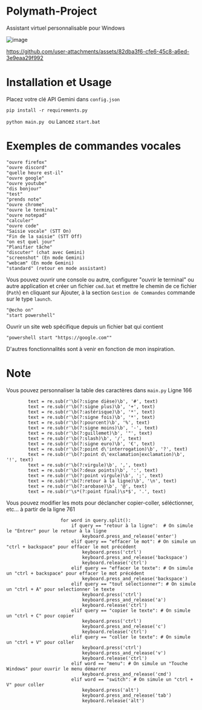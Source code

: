 # Polymath-Project

Assistant virtuel personnalisable pour Windows 

![image](https://github.com/user-attachments/assets/a8cffdf6-2e77-47d9-9a7b-baa0ee554535)


https://github.com/user-attachments/assets/82dba3f6-cfe6-45c8-a6ed-3e9eaa29f992


# Installation et Usage

Placez votre clé API Gemini dans ```config.json```

```pip install -r requirements.py```

```python main.py ```
ou
Lancez ```start.bat```

# Exemples de commandes vocales

    "ouvre firefox"
    "ouvre discord"
    "quelle heure est-il"
    "ouvre google"
    "ouvre youtube"
    "dis bonjour"
    "test"
    "prends note"
    "ouvre chrome"
    "ouvre le terminal"
    "ouvre notepad"
    "calculer"
    "ouvre code"
    "Saisie vocale" (STT On)
    "Fin de la saisie" (STT Off)
    "on est quel jour"
    "Planifier tâche"
    "discuter" (chat avec Gemini)
    "screenshot" (En mode Gemini)
    "webcam" (En mode Gemini)
    "standard" (retour en mode assistant)

Vous pouvez ouvrir une console ou autre, configurer "ouvrir le terminal" ou autre application et créer un fichier ```cmd.bat``` et mettre le chemin de ce fichier (```Path```) en cliquant sur Ajouter, à la section ```Gestion de Commandes``` commande sur le type ```launch```.

    "@echo on"
    "start powershell"

Ouvrir un site web spécifique depuis un fichier bat qui contient

    "powershell start "https://google.com""

D'autres fonctionnalités sont à venir en fonction de mon inspiration.

# Note

Vous pouvez personnaliser la table des caractères dans ```main.py``` Ligne 166

```        # On remplace les mots clés par de la ponctuation.
        text = re.sub(r'\b(?:signe dièse)\b', '#', text)
        text = re.sub(r'\b(?:signe plus)\b', '+', text)
        text = re.sub(r'\b(?:astérisque)\b', '*', text)
        text = re.sub(r'\b(?:signe fois)\b', '*', text)
        text = re.sub(r'\b(?:pourcent)\b', '%', text)
        text = re.sub(r'\b(?:signe moins)\b', '-', text)
        text = re.sub(r'\b(?:guillemet)\b', '"', text)
        text = re.sub(r'\b(?:slash)\b', '/', text)
        text = re.sub(r'\b(?:signe euro)\b', '€', text)
        text = re.sub(r'\b(?:point d\'interrogation)\b', '?', text)
        text = re.sub(r'\b(?:point d\'exclamation|exclamation)\b', '!', text)
        text = re.sub(r'\b(?:virgule)\b', ',', text)
        text = re.sub(r'\b(?:deux points)\b', ':', text)
        text = re.sub(r'\b(?:point virgule)\b', ';', text)
        text = re.sub(r'\b(?:retour à la ligne)\b', '\n', text)
        text = re.sub(r'\b(?:arobase)\b', '@', text)
        text = re.sub(r'\s*(?:point final)\s*$', '.', text)
```
Vous pouvez modifier les mots pour déclancher copier-coller, séléctionner, etc... à partir de la ligne 761

```
                    for word in query.split():
                        if query == "retour à la ligne":  # On simule le "Entrer" pour le retour à la ligne
                            keyboard.press_and_release('enter')
                        elif query == "effacer le mot": # On simule un "ctrl + backspace" pour effacer le mot précédent
                            keyboard.press('ctrl')
                            keyboard.press_and_release('backspace')
                            keyboard.release('ctrl')
                        elif query == "effacer le texte": # On simule un "ctrl + backspace" pour effacer le mot précédent                            
                            keyboard.press_and_release('backspace')
                        elif query == "tout sélectionner": # On simule un "ctrl + A" pour selectionner le texte
                            keyboard.press('ctrl')
                            keyboard.press_and_release('a')
                            keyboard.release('ctrl')                        
                        elif query == "copier le texte": # On simule un "ctrl + C" pour copier
                            keyboard.press('ctrl')
                            keyboard.press_and_release('c')
                            keyboard.release('ctrl') 
                        elif query == "coller le texte": # On simule un "ctrl + V" pour coller
                            keyboard.press('ctrl')
                            keyboard.press_and_release('v')
                            keyboard.release('ctrl') 
                        elif word == "menu": # On simule un "Touche Windows" pour ouvrir le menu démarrer
                            keyboard.press_and_release('cmd')
                        elif word == "switch": # On simule un "ctrl + V" pour coller
                            keyboard.press('alt')
                            keyboard.press_and_release('tab')
                            keyboard.release('alt') 
```
